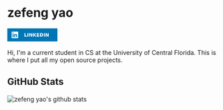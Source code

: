 # zefeng yao

<p><a href="https://www.linkedin.com/in/zefeng-yao-899331162/"><img src="assets/linkedin.svg" height=30 alt="linkedin"></a>
<br>
<p>Hi, I'm a current student in CS at the University of Central Florida. This is where I put all my open source projects.</p>

## GitHub Stats
<p> <img align="center" src="https://github-readme-stats.vercel.app/api?username=yao1999&show_icons=true&include_all_commits=true&count_private=true&theme=tokyonight" alt="zefeng yao's github stats" /></p>
